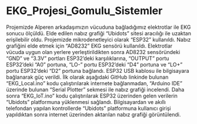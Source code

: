 # EKG_Projesi_Gomulu_Sistemler
Projemizde Alperen arkadaşımızın vücuduna bağladığımız elektrotlar ile EKG sonucu ölçüldü. Elde edilen nabız grafiği “Ubidots” sitesi aracılığı ile uzaktan erişilebilir oldu. Projemizde mikrodenetleyici olarak “ESP32” kullanıldı. Nabız grafiğini elde etmek için  “AD8232” EKG sensörü kullanıldı. Elektrotlar vücuda uygun olan yerlere yerleştirildikten sonra AD8232 sensöründeki “GND” ve “3.3V” portları ESP32’deki karşılıklarına, “OUTPUT” portu ESP32’deki “A0” portuna, “LO-” portu ESP32’deki “D4” portuna ve “LO+” portu ESP32’deki “D2” portuna bağlandı. ESP32 USB kablosu ile bilgisayara bağlanarak güç verildi. İlk olarak aşağıdaki GitHub linkinde bulunan “EKG_Local.ino” kodu çalıştırılarak internete bağlanmadan, “Arduino IDE” üzerinde bulunan “Serial Plotter” sekmesi ile nabız grafiği incelendi. Daha sonra “EKG_IoT.ino” kodu çalıştırılarak ESP32 üzerinden gelen verilerin “Ubidots” platformuna yüklenmesi sağlandı. Bilgisayardan ve akıllı telefondan yapılan kontrollerde “Ubidots” platformuna kullanıcı girişi yapıldıktan sonra internet üzerinden aktarılan nabız grafiği görüntülendi.
